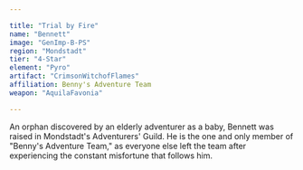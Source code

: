 ```yaml
---

title: "Trial by Fire"
name: "Bennett"
image: "GenImp-B-PS"
region: "Mondstadt"
tier: "4-Star"
element: "Pyro"
artifact: "CrimsonWitchofFlames"
affiliation: Benny's Adventure Team
weapon: "AquilaFavonia"

---
```


An orphan discovered by an elderly adventurer as a baby, Bennett was raised in Mondstadt's Adventurers' Guild. He is the one and only member of "Benny's Adventure Team," as everyone else left the team after experiencing the constant misfortune that follows him.